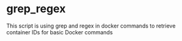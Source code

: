 # grep_regex
This script is using grep and regex in docker commands to retrieve container IDs for basic Docker commands
